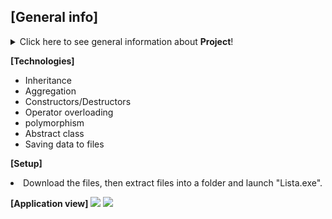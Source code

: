 ## **[General info]**
<details>
<summary>Click here to see general information about <b>Project</b>!</summary>
This is a list of students containing data such as: names, surnames, subjects, points and grades. The list can be modified by adding a new student and deleting it.
</details>

<b>[Technologies]</b>
<ul>
<li>Inheritance</li>
<li>Aggregation</li>
<li>Constructors/Destructors</li>
<li>Operator overloading</li>
<li>polymorphism</li>
<li>Abstract class</li>
<li>Saving data to files</li>
</ul>

<b>[Setup]</b>
<li>Download the files, then extract files into a folder and launch "Lista.exe".</li>

<b>[Application view]</b>
<img src="https://github.com/AdamBor96/Lista/assets/166223296/ac57ba6e-55c2-4d45-ac4c-15c64718ef9c.png" width=”50%” height=”50%”></img>
<img src="https://github.com/AdamBor96/Lista/assets/166223296/b58476de-b660-4027-be20-46a994a599c1.png" width=”50%” height=”50%”></img>


